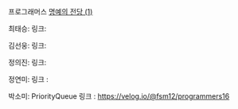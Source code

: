 프로그래머스 [명예의 전당 (1)](https://school.programmers.co.kr/learn/courses/30/lessons/138477?language=java)

최태승:
링크:

김선웅:
링크: 

정의진: 
링크: 

정연미:
링크 :

박소미: PriorityQueue
링크 : https://velog.io/@fsm12/programmers16
